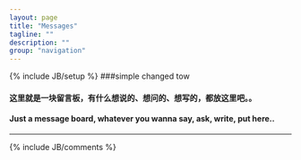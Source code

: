 ```yaml
---
layout: page
title: "Messages"
tagline: ""
description: ""
group: "navigation"
---
```

{% include JB/setup %}
###simple changed tow
#### 这里就是一块留言板，有什么想说的、想问的、想写的，都放这里吧。。
#### Just a message board, whatever you wanna say, ask, write, put here..

---
{% include JB/comments %}
